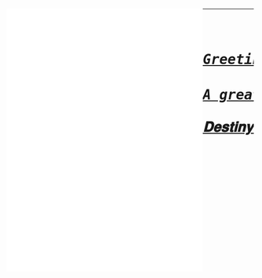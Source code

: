 <a href="https://github.com/Sw3tch"><img align="left" width="400" src="https://github.com/Sw3tch/Sw3tch/blob/main/github-metrics.svg">

---
<pre align="center">
<h1 align="center">
<em>Greetings<em>
<h4>A great lover of knowledge.

𝐃𝐞𝐬𝐭𝐢𝐧𝐲 <h4>
</h1>
<b>
</b>
</pre>
